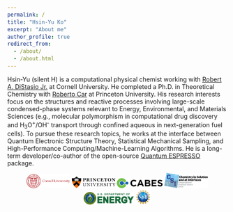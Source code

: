 ```yaml
---
permalink: /
title: "Hsin-Yu Ko"
excerpt: "About me"
author_profile: true
redirect_from: 
  - /about/
  - /about.html
---
```


Hsin-Yu (silent H) is a computational physical chemist working with <u><a href="http://distasio.chem.cornell.edu/RAD.html">Robert A. DiStasio Jr.</a></u> at Cornell University.
He completed a Ph.D. in Theoretical Chemistry with <u><a href="https://chemistry.princeton.edu/faculty/car">Roberto Car</a></u> at Princeton University.
His research interests focus on the structures and reactive processes involving large-scale condensed-phase systems relevant to Energy, Environmental, and Materials Sciences
(e.g., molecular polymorphism in computational drug discovery and H<sub>3</sub>O<sup>+</sup>/OH<sup>-</sup> transport through confined aqueous in next-generation fuel cells).
To pursue these research topics, he works at the interface between Quantum Electronic Structure Theory, Statistical Mechanical Sampling, and High-Performance Computing/Machine-Learning Algorithms.
He is a long-term developer/co-author of the open-source <u><a href="https://www.quantum-espresso.org/">Quantum ESPRESSO</a></u> package.

<!-- He has developed a number of high-performance electronic structure algorithms (e.g., SeA) to enable routine use of hybrid DFT for large-scale condensed-phase systems containing more than 1,000 atoms. -->
<!-- In addition to theoretical/algorithmic developments, Hsin-Yu also applies machine-learning techniques to investigate condensed-phase systems with even more extended length- and time-scales to allow more realistic modeling towards mesoscopic experimental conditions. -->

<p align="center">
<img src='images/CU_logo.svg' width="100">
<img src='images/PU-300x82.png' width="100">
<img src='images/cabes_logo.png' width="105">
<img src='images/CSI-logo-final.png' width="100">
<img src='images/DOE_Logo.png' width="115">
<img src='images/NSF_4-Color_bitmap_Logo_thumb.jpg' width="35">
<!-- <img src='https://ccsc.princeton.edu/wp-content/uploads/2019/04/PU-300x82.png' width="200"> -->
<!-- <img src='https://galligroup.uchicago.edu/images/sponsors/DOE_Logo.png' width="230"> -->
<!-- <img src='https://ccsc.princeton.edu/wp-content/uploads/2019/04/CSI-logo-final.png' width="200"> -->
</p>
